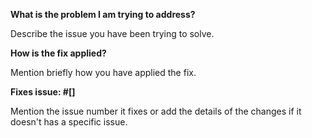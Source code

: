 
**What is the problem I am trying to address?**

Describe the issue you have been trying to solve.

**How is the fix applied?**

Mention briefly how you have applied the fix.

**Fixes issue:  #[]**

Mention the issue number it fixes or add the details of the changes if it doesn't has a specific issue.